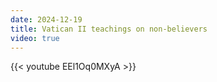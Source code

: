 ```yaml
---
date: 2024-12-19
title: Vatican II teachings on non-believers
video: true
---
```



{{< youtube EEl1Oq0MXyA >}}

